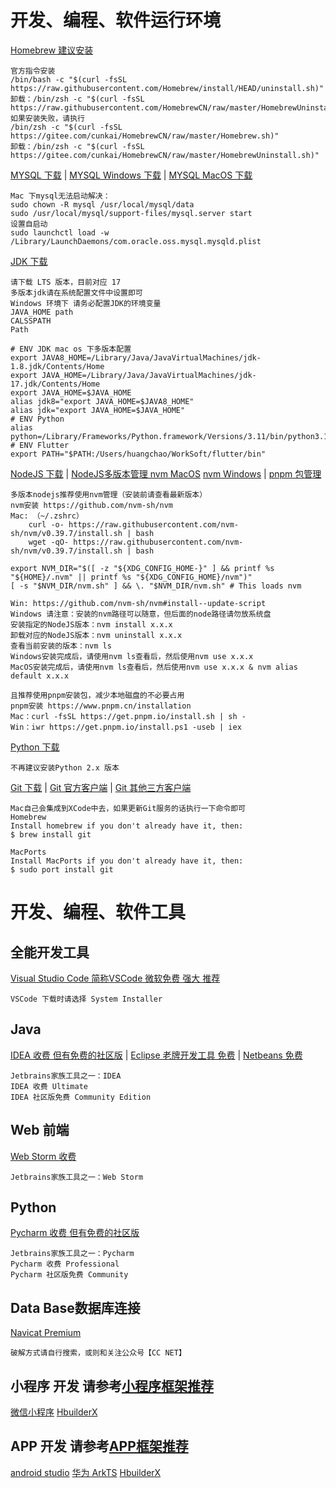# 开发、编程、软件运行环境
[Homebrew 建议安装](https://brew.sh/)
```text
官方指令安装
/bin/bash -c "$(curl -fsSL https://raw.githubusercontent.com/Homebrew/install/HEAD/uninstall.sh)"
卸载：/bin/zsh -c "$(curl -fsSL https://raw.githubusercontent.com/HomebrewCN/raw/master/HomebrewUninstall.sh)"
如果安装失败，请执行
/bin/zsh -c "$(curl -fsSL https://gitee.com/cunkai/HomebrewCN/raw/master/Homebrew.sh)"
卸载：/bin/zsh -c "$(curl -fsSL https://gitee.com/cunkai/HomebrewCN/raw/master/HomebrewUninstall.sh)"
```
[MYSQL 下载](https://dev.mysql.com/downloads/mysql/) |
[MYSQL Windows 下载](https://dev.mysql.com/downloads/installer/) |
[MYSQL MacOS 下载](https://dev.mysql.com/downloads/mysql/)
```text
Mac 下mysql无法启动解决：
sudo chown -R mysql /usr/local/mysql/data
sudo /usr/local/mysql/support-files/mysql.server start
设置自启动
sudo launchctl load -w /Library/LaunchDaemons/com.oracle.oss.mysql.mysqld.plist
```
[JDK 下载](https://www.oracle.com/cn/java/technologies/downloads/)
```text
请下载 LTS 版本，目前对应 17
多版本jdk请在系统配置文件中设置即可
Windows 环境下 请务必配置JDK的环境变量
JAVA_HOME path
CALSSPATH 
Path 
```
```shell
# ENV JDK mac os 下多版本配置
export JAVA8_HOME=/Library/Java/JavaVirtualMachines/jdk-1.8.jdk/Contents/Home
export JAVA_HOME=/Library/Java/JavaVirtualMachines/jdk-17.jdk/Contents/Home
export JAVA_HOME=$JAVA_HOME
alias jdk8="export JAVA_HOME=$JAVA8_HOME"
alias jdk="export JAVA_HOME=$JAVA_HOME"
# ENV Python
alias python=/Library/Frameworks/Python.framework/Versions/3.11/bin/python3.11
# ENV Flutter
export PATH="$PATH:/Users/huangchao/WorkSoft/flutter/bin"
```
[NodeJS 下载](https://nodejs.org/en/download/) |
[NodeJS多版本管理 nvm MacOS](https://github.com/nvm-sh/nvm/) [nvm Windows](https://github.com/nvm-sh/nvm#install--update-script) |
[pnpm 包管理](https://www.pnpm.cn/installation/)
```text
多版本nodejs推荐使用nvm管理（安装前请查看最新版本）
nvm安装 https://github.com/nvm-sh/nvm
Mac: （~/.zshrc）
    curl -o- https://raw.githubusercontent.com/nvm-sh/nvm/v0.39.7/install.sh | bash
    wget -qO- https://raw.githubusercontent.com/nvm-sh/nvm/v0.39.7/install.sh | bash

export NVM_DIR="$([ -z "${XDG_CONFIG_HOME-}" ] && printf %s "${HOME}/.nvm" || printf %s "${XDG_CONFIG_HOME}/nvm")"
[ -s "$NVM_DIR/nvm.sh" ] && \. "$NVM_DIR/nvm.sh" # This loads nvm

Win: https://github.com/nvm-sh/nvm#install--update-script
Windows 请注意：安装的nvm路径可以随意，但后面的node路径请勿放系统盘
安装指定的NodeJS版本：nvm install x.x.x
卸载对应的NodeJS版本：nvm uninstall x.x.x
查看当前安装的版本：nvm ls
Windows安装完成后，请使用nvm ls查看后，然后使用nvm use x.x.x
MacOS安装完成后，请使用nvm ls查看后，然后使用nvm use x.x.x & nvm alias default x.x.x

且推荐使用pnpm安装包，减少本地磁盘的不必要占用
pnpm安装 https://www.pnpm.cn/installation
Mac：curl -fsSL https://get.pnpm.io/install.sh | sh -
Win：iwr https://get.pnpm.io/install.ps1 -useb | iex
```
[Python 下载](https://www.python.org/downloads/)
```text
不再建议安装Python 2.x 版本
```
[Git 下载](https://git-scm.com/) |
[Git 官方客户端](https://desktop.github.com/) |
[Git 其他三方客户端](https://git-scm.com/downloads/guis)
```text
Mac自己会集成到XCode中去，如果更新Git服务的话执行一下命令即可
Homebrew
Install homebrew if you don't already have it, then:
$ brew install git

MacPorts
Install MacPorts if you don't already have it, then:
$ sudo port install git
```
# 开发、编程、软件工具
## 全能开发工具
[Visual Studio Code 简称VSCode 微软免费 强大 推荐](https://code.visualstudio.com/Download)
```text
VSCode 下载时请选择 System Installer
```
## Java
[IDEA 收费 但有免费的社区版](https://www.jetbrains.com/zh-cn/idea/) |
[Eclipse 老牌开发工具 免费](https://www.eclipse.org/ide/) |
[Netbeans 免费](https://netbeans.apache.org/)
```text
Jetbrains家族工具之一：IDEA
IDEA 收费 Ultimate
IDEA 社区版免费 Community Edition
```
## Web 前端
[Web Storm 收费](https://www.jetbrains.com/webstorm/)
```text
Jetbrains家族工具之一：Web Storm
```
## Python
[Pycharm 收费 但有免费的社区版](https://www.jetbrains.com/pycharm/)
```text
Jetbrains家族工具之一：Pycharm
Pycharm 收费 Professional
Pycharm 社区版免费 Community
```
## Data Base数据库连接
[Navicat Premium](https://www.navicat.com.cn/download/navicat-premium)
```text
破解方式请自行搜索，或则和关注公众号【CC NET】
```
## 小程序 开发 请参考[小程序框架推荐](https://github.com/chao921125/vue-vite)
[微信小程序](https://developers.weixin.qq.com/miniprogram/dev/devtools/download.html)
[HbuilderX](https://www.dcloud.io/hbuilderx.html)
[]()
[]()
## APP 开发 请参考[APP框架推荐](https://github.com/chao921125/vue-vite)
[android studio](https://developer.android.google.cn/studio/)
[华为 ArkTS](https://developer.harmonyos.com/cn/develop/deveco-studio/#download)
[HbuilderX](https://www.dcloud.io/hbuilderx.html)
[]()
